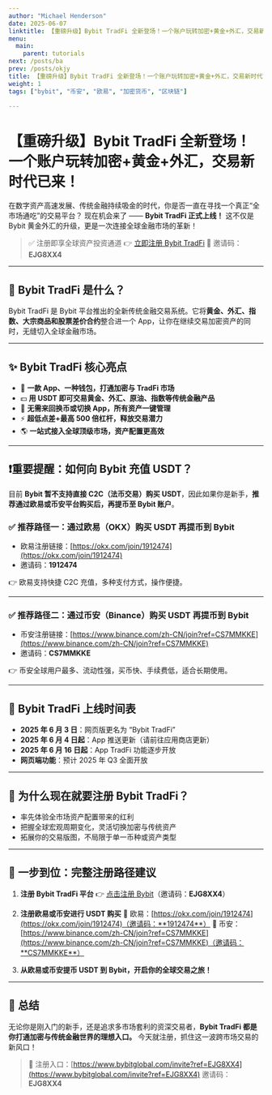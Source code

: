 ```yaml
---
author: "Michael Henderson"
date: 2025-06-07
linktitle: 【重磅升级】Bybit TradFi 全新登场！一个账户玩转加密+黄金+外汇，交易新时代已来！
menu:
  main:
    parent: tutorials
next: /posts/ba
prev: /posts/okjy
title: 【重磅升级】Bybit TradFi 全新登场！一个账户玩转加密+黄金+外汇，交易新时代已来！
weight: 1
tags: ["bybit", "币安", "欧易", "加密货币", "区块链"]

---
```


# 【重磅升级】Bybit TradFi 全新登场！一个账户玩转加密+黄金+外汇，交易新时代已来！

在数字资产高速发展、传统金融持续吸金的时代，你是否一直在寻找一个真正“全市场通吃”的交易平台？
现在机会来了 —— **Bybit TradFi 正式上线！** 这不仅是 Bybit 黄金外汇的升级，更是一次连接全球金融市场的革新！

> ✅ 注册即享全球资产投资通道 👉 [立即注册 Bybit TradFi](https://www.bybitglobal.com/invite?ref=EJG8XX4)
> 📌 邀请码：**EJG8XX4**

---

## 💼 Bybit TradFi 是什么？

Bybit TradFi 是 Bybit 平台推出的全新传统金融交易系统。它将**黄金、外汇、指数、大宗商品和股票差价合约**整合进一个 App，让你在继续交易加密资产的同时，无缝切入全球金融市场。

---

## ✨ Bybit TradFi 核心亮点

* 📱 **一款 App、一种钱包，打通加密与 TradFi 市场**
* 💵 **用 USDT 即可交易黄金、外汇、原油、指数等传统金融产品**
* 🔁 **无需来回换币或切换 App，所有资产一键管理**
* ⚡ **超低点差+最高 500 倍杠杆，释放交易潜力**
* 🌎 **一站式接入全球顶级市场，资产配置更高效**

---

## ❗重要提醒：如何向 Bybit 充值 USDT？

目前 **Bybit 暂不支持直接 C2C（法币交易）购买 USDT**，因此如果你是新手，**推荐通过欧易或币安平台购买后，再提币至 Bybit 账户**。

### ✅ 推荐路径一：通过欧易（OKX）购买 USDT 再提币到 Bybit

* 欧易注册链接：[https://okx.com/join/1912474](https://okx.com/join/1912474)
* 邀请码：**1912474**

👉 欧易支持快捷 C2C 充值，多种支付方式，操作便捷。

---

### ✅ 推荐路径二：通过币安（Binance）购买 USDT 再提币到 Bybit

* 币安注册链接：[https://www.binance.com/zh-CN/join?ref=CS7MMKKE](https://www.binance.com/zh-CN/join?ref=CS7MMKKE)
* 邀请码：**CS7MMKKE**

👉 币安全球用户最多、流动性强，买币快、手续费低，适合长期使用。

---

## 📅 Bybit TradFi 上线时间表

* **2025 年 6 月 3 日**：网页版更名为 “Bybit TradFi”
* **2025 年 6 月 4 日起**：App 推送更新（请前往应用商店更新）
* **2025 年 6 月 16 日起**：App TradFi 功能逐步开放
* **网页端功能**：预计 2025 年 Q3 全面开放

---

## 🚀 为什么现在就要注册 Bybit TradFi？

* 率先体验全市场资产配置带来的红利
* 把握全球宏观周期变化，灵活切换加密与传统资产
* 拓展你的交易版图，不局限于单一币种或资产类型

---

## 🎯 一步到位：完整注册路径建议

1. **注册 Bybit TradFi 平台**
   👉 [点击注册 Bybit](https://www.bybitglobal.com/invite?ref=EJG8XX4)（邀请码：**EJG8XX4**）

2. **注册欧易或币安进行 USDT 购买**
   🔹 欧易：[https://okx.com/join/1912474](https://okx.com/join/1912474)（邀请码：**1912474**）
   🔹 币安：[https://www.binance.com/zh-CN/join?ref=CS7MMKKE](https://www.binance.com/zh-CN/join?ref=CS7MMKKE)（邀请码：**CS7MMKKE**）

3. **从欧易或币安提币 USDT 到 Bybit，开启你的全球交易之旅！**

---

## 💬 总结

无论你是刚入门的新手，还是追求多市场套利的资深交易者，**Bybit TradFi 都是你打通加密与传统金融世界的理想入口。**
今天就注册，抓住这一波跨市场交易的新风口！

> 🔗 注册入口：[https://www.bybitglobal.com/invite?ref=EJG8XX4](https://www.bybitglobal.com/invite?ref=EJG8XX4)
> 邀请码：**EJG8XX4**